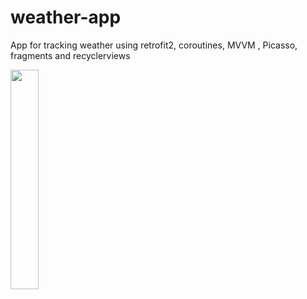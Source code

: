 # weather-app
App for tracking weather using retrofit2, coroutines, MVVM , Picasso, fragments and recyclerviews

<img src = "https://user-images.githubusercontent.com/81919513/211780893-61d26b80-72a9-421e-b5fe-469e952b32ef.png" width=30% height=30%>

